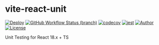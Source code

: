 # vite-react-unit


[![Deploy](https://github.com/pdsuwwz/vite-react-unit/workflows/Unit-Testing/badge.svg)](https://github.com/pdsuwwz/vite-react-unit/actions/workflows/unit-testing.yml)
[![GitHub Workflow Status (branch)](https://img.shields.io/github/actions/workflow/status/pdsuwwz/vite-react-unit/unit-testing.yml?branch=main)](https://github.com/pdsuwwz/vite-react-unit/deployments/activity_log)
[![codecov](https://codecov.io/gh/pdsuwwz/vite-react-unit/branch/main/graph/badge.svg)](https://codecov.io/gh/pdsuwwz/vite-react-unit)
[![jest](https://jestjs.io/img/jest-badge.svg)](https://github.com/facebook/jest)
[![Author](https://img.shields.io/badge/Author-Wisdom-9cf)](https://github.com/pdsuwwz)
[![License](https://img.shields.io/github/license/pdsuwwz/vite-react-unit?color=blue)](https://github.com/pdsuwwz/vite-react-unit/blob/master/LICENSE)


Unit Testing for React 18.x + TS


